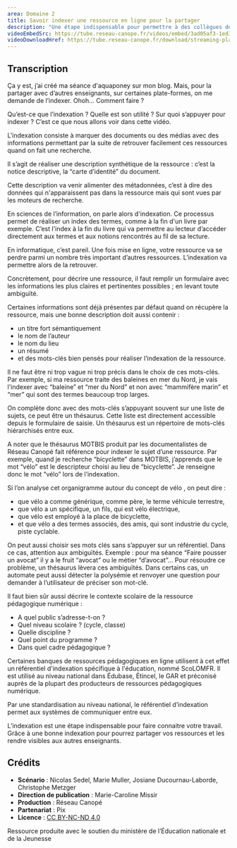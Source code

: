 ```yaml
---
area: Domaine 2
title: Savoir indexer une ressource en ligne pour la partager
description: "Une étape indispensable pour permettre à des collègues de trouver une ressource pédagogique géniale que l'on a partagée en ligne : l'indexation ! Toutes les explications dans cette vidéo."
videoEmbedSrc: https://tube.reseau-canope.fr/videos/embed/3ad05af3-1ed3-4db7-8944-ff1286ed0d68
videoDownloadHref: https://tube.reseau-canope.fr/download/streaming-playlists/hls/videos/3ad05af3-1ed3-4db7-8944-ff1286ed0d68-1080-fragmented.mp4
---
```


## Transcription

Ça y est, j’ai créé ma séance d'aquaponey sur mon blog. Mais, pour la partager avec d’autres enseignants, sur certaines plate-formes, on me demande de l’indexer. Ohoh… Comment faire ?

Qu’est-ce que l’indexation ?
Quelle est son utilité ?
Sur quoi s’appuyer pour indexer ?
C’est ce que nous allons voir dans cette vidéo.

L'indexation consiste à marquer des documents ou des médias avec des informations permettant par la suite de retrouver facilement ces ressources quand on fait une recherche.

Il s’agit de réaliser une description synthétique de la ressource : c’est la notice descriptive, la “carte d’identité” du document.

Cette description va venir alimenter des métadonnées, c’est à dire des données qui n'apparaissent pas dans la ressource mais qui sont vues par les moteurs de recherche.

En sciences de l’information, on parle alors d'indexation. Ce processus permet de réaliser un index des termes, comme à la fin d'un livre par exemple.
C’est l'index à la fin du livre qui va permettre au lecteur d’accéder directement aux termes et aux notions rencontrés au fil de sa lecture.

En informatique, c’est pareil. Une fois mise en ligne, votre ressource va se perdre parmi un nombre très important d’autres ressources. L’indexation va permettre alors de la retrouver.

Concrètement, pour décrire une ressource, il faut remplir un formulaire avec les informations les plus claires et pertinentes possibles ; en levant toute ambiguïté.

Certaines informations sont déjà présentes par défaut quand on récupère la ressource, mais une bonne description doit aussi contenir :

- un titre fort sémantiquement
- le nom de l’auteur
- le nom du lieu
- un résumé
- et des mots-clés bien pensés pour réaliser l’indexation de la ressource.

Il ne faut être ni trop vague ni trop précis dans le choix de ces mots-clés.
Par exemple, si ma ressource traite des baleines en mer du Nord, je vais l'indexer avec “baleine” et “mer du Nord” et non avec “mammifère marin” et “mer” qui sont des termes beaucoup trop larges.

On complète donc avec des mots-clés s’appuyant souvent sur une liste de sujets, ce peut être un thésaurus.
Cette liste est directement accessible depuis le formulaire de saisie.
Un thésaurus est un répertoire de mots-clés hiérarchisés entre eux.

A noter que le thésaurus MOTBIS produit par les documentalistes de Réseau Canopé fait référence pour indexer le sujet d’une ressource.
Par exemple, quand je recherche “bicyclette” dans MOTBIS, j’apprends que le mot “vélo” est le descripteur choisi au lieu de “bicyclette”.
Je renseigne donc le mot “vélo” lors de l’indexation.

Si l’on analyse cet organigramme autour du concept de vélo , on peut dire :

- que vélo a comme générique, comme père, le terme véhicule terrestre,
- que vélo a un spécifique, un fils, qui est vélo électrique,
- que vélo est employé à la place de bicyclette,
- et que vélo a des termes associés, des amis, qui sont industrie du cycle, piste cyclable.

On peut aussi choisir ses mots clés sans s’appuyer sur un référentiel. Dans ce cas, attention aux ambiguïtés.
Exemple : pour ma séance “Faire pousser un avocat” il y a le fruit “avocat”  ou le métier “d’avocat”...
Pour résoudre ce problème, un thésaurus lèvera ces ambiguïtés.
Dans certains cas, un automate peut aussi détecter la polysémie et renvoyer une question pour demander à l’utilisateur de préciser son mot-clé.

Il faut bien sûr aussi décrire le contexte scolaire de la ressource pédagogique numérique :

- A quel public s’adresse-t-on ?
- Quel niveau scolaire ? (cycle, classe)
- Quelle discipline ?
- Quel point du programme ?
- Dans quel cadre pédagogique ?

Certaines banques de ressources pédagogiques en ligne utilisent à cet effet un référentiel d'indexation spécifique à l'éducation, nommé ScoLOMFR.
Il est utilisé au niveau national dans Édubase, Étincel, le GAR et préconisé auprès de la plupart des producteurs de ressources pédagogiques numérique.

Par une standardisation au niveau national, le référentiel d’indexation permet aux systèmes de communiquer entre eux.

L’indexation est une étape indispensable pour faire connaitre votre travail.
Grâce à une bonne indexation pour pourrez partager vos ressources et les rendre visibles aux autres enseignants.

## Crédits

- **Scénario** : Nicolas Sedel, Marie Muller, Josiane Ducournau-Laborde, Christophe Metzger
- **Direction de publication** : Marie-Caroline Missir
- **Production** : Réseau Canopé
- **Partenariat** : Pix
- **Licence** : [CC BY-NC-ND 4.0](https://creativecommons.org/licenses/by-nc-nd/4.0/deed.fr)

Ressource produite avec le soutien du ministère de l’Éducation nationale et de la Jeunesse
